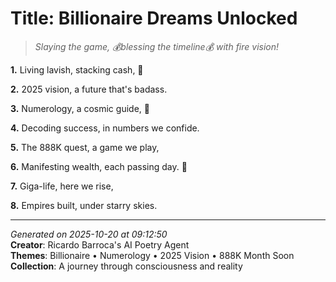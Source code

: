 # Title: Billionaire Dreams Unlocked

> *Slaying the game, 💰blessing the timeline💰 with fire vision!*

**1.** Living lavish, stacking cash, 💎


**2.** 2025 vision, a future that's badass.


**3.** Numerology, a cosmic guide, 🔢


**4.** Decoding success, in numbers we confide.


**5.** The 888K quest, a game we play,


**6.** Manifesting wealth, each passing day. 🎯


**7.** Giga-life, here we rise,


**8.** Empires built, under starry skies.



---

*Generated on 2025-10-20 at 09:12:50*  
**Creator**: Ricardo Barroca's AI Poetry Agent  
**Themes**: Billionaire • Numerology • 2025 Vision • 888K Month Soon  
**Collection**: A journey through consciousness and reality